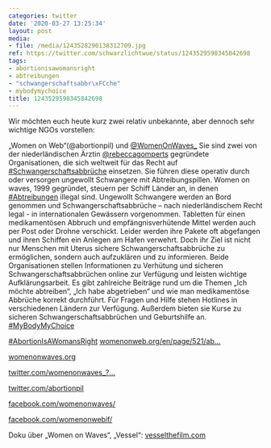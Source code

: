 ```yaml
---
categories: twitter
date: '2020-03-27 13:25:34'
layout: post
media:
- file: /media/1243528290138312709.jpg
ref: https://twitter.com/schwarzlichtwue/status/1243529598345842698
tags:
- abortionisawomansright
- abtreibungen
- "schwangerschaftsabbr\xFCche"
- mybodymychoice
title: 1243529598345842698
---
```

Wir möchten euch heute kurz zwei relativ unbekannte, aber dennoch sehr wichtige NGOs vorstellen:

„Women on Web“(@abortionpil) und [@WomenOnWaves_](https://twitter.com/WomenOnWaves_) 
Sie sind zwei von der niederländischen Ärztin [@rebeccagomperts](https://twitter.com/rebeccagomperts) gegründete Organisationen, die sich weltweit für das Recht auf [#Schwangerschaftsabbrüche](/t/schwangerschaftsabbrüche) einsetzen. Sie führen diese operativ durch oder versorgen ungewollt Schwangere mit Abtreibungspillen.
Women on waves, 1999 gegründet, steuern per Schiff Länder an, in denen [#Abtreibungen](/t/abtreibungen) illegal sind. Ungewollt Schwangere werden an Bord genommen und Schwangerschaftsabbrüche – nach niederländischem Recht legal - in internationalen Gewässern vorgenommen.
Tabletten für einen medikamentösen Abbruch und empfängnisverhütende Mittel werden auch per Post oder Drohne verschickt. Leider werden ihre Pakete oft abgefangen und ihren Schiffen ein Anlegen am Hafen verwehrt.
Doch ihr Ziel ist nicht nur Menschen mit Uterus sichere Schwangerschaftsabbrüche zu ermöglichen, sondern auch aufzuklären und zu informieren. Beide Organisationen stellen Informationen zu Verhütung und sicheren Schwangerschaftsabbrüchen online zur Verfügung und leisten wichtige
Aufklärungsarbeit. Es gibt zahlreiche Beiträge rund um die Themen „Ich möchte abtreiben“, „Ich habe abgetrieben“ und wie man medikamentöse Abbrüche korrekt durchführt.
Für Fragen und Hilfe stehen Hotlines in verschiedenen Ländern zur Verfügung. Außerdem bieten sie Kurse zu sicheren Schwangerschaftsabbrüchen und Geburtshilfe an. [#MyBodyMyChoice](/t/mybodymychoice)   

[#AbortionIsAWomansRight](/t/abortionisawomansright)
[womenonweb.org/en/page/521/ab…](https://www.womenonweb.org/en/page/521/about-women-on-web) 



[womenonwaves.org](https://www.womenonwaves.org/) 



[twitter.com/womenonwaves_?…](https://twitter.com/womenonwaves_?lang=de) 

[twitter.com/abortionpil](https://twitter.com/abortionpil) 

[facebook.com/womenonwaves/](https://www.facebook.com/womenonwaves/) 

[facebook.com/womenonwebif/](https://www.facebook.com/womenonwebif/) 



Doku über „Women on Waves“, „Vessel“: [vesselthefilm.com](https://vesselthefilm.com/)